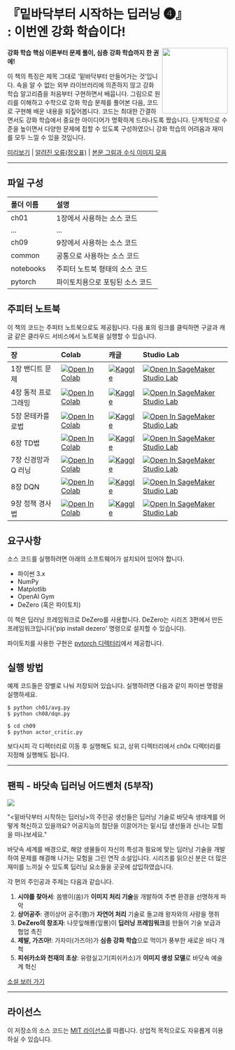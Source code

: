 # 『밑바닥부터 시작하는 딥러닝 ❹』<br>: 이번엔 강화 학습이다!

<a href="http://www.yes24.com/Product/Goods/72173703"><img src="https://github.com/WegraLee/deep-learning-from-scratch-4/blob/master/cover.jpeg" width="150" align=right></a>

**강화 학습 핵심 이론부터 문제 풀이, 심층 강화 학습까지 한 권에!**

이 책의 특징은 제목 그대로 ‘밑바닥부터 만들어가는 것’입니다. 속을 알 수 없는 외부 라이브러리에 의존하지 않고 강화 학습 알고리즘을 처음부터 구현하면서 배웁니다. 그림으로 원리를 이해하고 수학으로 강화 학습 문제를 풀어본 다음, 코드로 구현해 배운 내용을 되짚어봅니다. 코드는 최대한 간결하면서도 강화 학습에서 중요한 아이디어가 명확하게 드러나도록 짰습니다. 단계적으로 수준을 높이면서 다양한 문제에 접할 수 있도록 구성하였으니 강화 학습의 어려움과 재미를 모두 느낄 수 있을 것입니다.


[미리보기](https://preview2.hanbit.co.kr/books/yyxd/#p=1) | [알려진 오류(정오표)](https://docs.google.com/document/d/1fsPVXyPF0gpmN57VV6k0uxMfWXUbiQCwno8vCTYpMc8/edit) | [본문 그림과 수식 이미지 모음](https://github.com/WegraLee/deep-learning-from-scratch-4/blob/master/equations_and_figures_4.zip?raw=true)

---

## 파일 구성

|폴더 이름 |설명                         |
|:--        |:--                          |
|ch01       |1장에서 사용하는 소스 코드 |
|...        |...                          |
|ch09       |9장에서 사용하는 소스 코드    |
|common     |공통으로 사용하는 소스 코드   |
|notebooks  |주피터 노트북 형태의 소스 코드 |
|pytorch    |파이토치용으로 포팅된 소스 코드  |

## 주피터 노트북
이 책의 코드는 주피터 노트북으로도 제공됩니다. 다음 표의 링크를 클릭하면 구글과 캐글 같은 클라우드 서비스에서 노트북을 실행할 수 있습니다.

| 장 | Colab | 캐글 | Studio Lab |
| :--- | :--- | :--- | :--- |
| 1장 밴디트 문제| [![Open In Colab](https://colab.research.google.com/assets/colab-badge.svg)](https://colab.research.google.com/github/oreilly-japan/deep-learning-from-scratch-4/blob/master/notebooks/01_bandit.ipynb) | [![Kaggle](https://kaggle.com/static/images/open-in-kaggle.svg)](https://kaggle.com/kernels/welcome?src=https://github.com/oreilly-japan/deep-learning-from-scratch-4/blob/master/notebooks/01_bandit.ipynb) | [![Open In SageMaker Studio Lab](https://studiolab.sagemaker.aws/studiolab.svg)](https://studiolab.sagemaker.aws/import/github/oreilly-japan/deep-learning-from-scratch-4/blob/master/notebooks/01_bandit.ipynb) |
| 4장 동적 프로그래밍 | [![Open In Colab](https://colab.research.google.com/assets/colab-badge.svg)](https://colab.research.google.com/github/oreilly-japan/deep-learning-from-scratch-4/blob/master/notebooks/04_dynamic_programming.ipynb) | [![Kaggle](https://kaggle.com/static/images/open-in-kaggle.svg)](https://kaggle.com/kernels/welcome?src=https://github.com/oreilly-japan/deep-learning-from-scratch-4/blob/master/notebooks/04_dynamic_programming.ipynb) | [![Open In SageMaker Studio Lab](https://studiolab.sagemaker.aws/studiolab.svg)](https://studiolab.sagemaker.aws/import/github/oreilly-japan/deep-learning-from-scratch-4/blob/master/notebooks/04_dynamic_programming.ipynb) |
| 5장 몬테카를로법 | [![Open In Colab](https://colab.research.google.com/assets/colab-badge.svg)](https://colab.research.google.com/github/oreilly-japan/deep-learning-from-scratch-4/blob/master/notebooks/05_montecarlo.ipynb) | [![Kaggle](https://kaggle.com/static/images/open-in-kaggle.svg)](https://kaggle.com/kernels/welcome?src=https://github.com/oreilly-japan/deep-learning-from-scratch-4/blob/master/notebooks/05_montecarlo.ipynb) | [![Open In SageMaker Studio Lab](https://studiolab.sagemaker.aws/studiolab.svg)](https://studiolab.sagemaker.aws/import/github/oreilly-japan/deep-learning-from-scratch-4/blob/master/notebooks/05_montecarlo.ipynb) |
| 6장 TD법 | [![Open In Colab](https://colab.research.google.com/assets/colab-badge.svg)](https://colab.research.google.com/github/oreilly-japan/deep-learning-from-scratch-4/blob/master/notebooks/06_temporal_difference.ipynb) | [![Kaggle](https://kaggle.com/static/images/open-in-kaggle.svg)](https://kaggle.com/kernels/welcome?src=https://github.com/oreilly-japan/deep-learning-from-scratch-4/blob/master/notebooks/06_temporal_difference.ipynb) | [![Open In SageMaker Studio Lab](https://studiolab.sagemaker.aws/studiolab.svg)](https://studiolab.sagemaker.aws/import/github/oreilly-japan/deep-learning-from-scratch-4/blob/master/notebooks/06_temporal_difference.ipynb) |
| 7장 신경망과 Q 러닝 | [![Open In Colab](https://colab.research.google.com/assets/colab-badge.svg)](https://colab.research.google.com/github/oreilly-japan/deep-learning-from-scratch-4/blob/master/notebooks/07_neural_networks.ipynb) | [![Kaggle](https://kaggle.com/static/images/open-in-kaggle.svg)](https://kaggle.com/kernels/welcome?src=https://github.com/oreilly-japan/deep-learning-from-scratch-4/blob/master/notebooks/07_neural_networks.ipynb) | [![Open In SageMaker Studio Lab](https://studiolab.sagemaker.aws/studiolab.svg)](https://studiolab.sagemaker.aws/import/github/oreilly-japan/deep-learning-from-scratch-4/blob/master/notebooks/07_neural_networks.ipynb) |
| 8장 DQN | [![Open In Colab](https://colab.research.google.com/assets/colab-badge.svg)](https://colab.research.google.com/github/oreilly-japan/deep-learning-from-scratch-4/blob/master/notebooks/08_dqn.ipynb) | [![Kaggle](https://kaggle.com/static/images/open-in-kaggle.svg)](https://kaggle.com/kernels/welcome?src=https://github.com/oreilly-japan/deep-learning-from-scratch-4/blob/master/notebooks/08_dqn.ipynb) | [![Open In SageMaker Studio Lab](https://studiolab.sagemaker.aws/studiolab.svg)](https://studiolab.sagemaker.aws/import/github/oreilly-japan/deep-learning-from-scratch-4/blob/master/notebooks/08_dqn.ipynb) |
| 9장 정책 경사법  | [![Open In Colab](https://colab.research.google.com/assets/colab-badge.svg)](https://colab.research.google.com/github/oreilly-japan/deep-learning-from-scratch-4/blob/master/notebooks/09_policy_gradient.ipynb) | [![Kaggle](https://kaggle.com/static/images/open-in-kaggle.svg)](https://kaggle.com/kernels/welcome?src=https://github.com/oreilly-japan/deep-learning-from-scratch-4/blob/master/notebooks/09_policy_gradient.ipynb) | [![Open In SageMaker Studio Lab](https://studiolab.sagemaker.aws/studiolab.svg)](https://studiolab.sagemaker.aws/import/github/oreilly-japan/deep-learning-from-scratch-4/blob/master/notebooks/09_policy_gradient.ipynb) |


## 요구사항
소스 코드를 실행하려면 아래의 소프트웨어가 설치되어 있어야 합니다.

* 파이썬 3.x
* NumPy
* Matplotlib
* OpenAI Gym
* DeZero (혹은 파이토치)
 
이 책은 딥러닝 프레임워크로 DeZero를 사용합니다. DeZero는 시리즈 3편에서 만든 프레임워크입니다('pip install dezero' 명령으로 설치할 수 있습니다).

파이토치를 사용한 구현은 [pytorch 디렉터리](https://github.com/WegraLee/deep-learning-from-scratch-4/tree/master/pytorch)에서 제공합니다.

## 실행 방법

예제 코드들은 장별로 나눠 저장되어 있습니다. 실행하려면 다음과 같이 파이썬 명령을 실행하세요.

```
$ python ch01/avg.py
$ python ch08/dqn.py

$ cd ch09
$ python actor_critic.py
```

보다시피 각 디렉터리로 이동 후 실행해도 되고, 상위 디렉터리에서 ch0x 디렉터리를 지정해 실행해도 됩니다.

---

## 팬픽 - 바닷속 딥러닝 어드벤처 (5부작)

<img src="https://github.com/WegraLee/deep-learning-from-scratch-5/blob/main/posters/%E1%84%87%E1%85%A1%E1%84%83%E1%85%A1%E1%86%BA%E1%84%89%E1%85%A9%E1%86%A8%20%E1%84%83%E1%85%B5%E1%86%B8%E1%84%85%E1%85%A5%E1%84%82%E1%85%B5%E1%86%BC%20%E1%84%8B%E1%85%A5%E1%84%83%E1%85%B3%E1%84%87%E1%85%A6%E1%86%AB%E1%84%8E%E1%85%A5.png?raw=true">

"<밑바닥부터 시작하는 딥러닝>의 주인공 생선들은 딥러닝 기술로 바닷속 생태계를 어떻게 혁신하고 있을까요? 어공지능의 첨단을 이끌어가는 밑시딥 생선들과 신나는 모험을 떠나보세요."
 
바닷속 세계를 배경으로, 해양 생물들이 자신의 특성과 필요에 맞는 딥러닝 기술을 개발하여 문제를 해결해 나가는 모험을 그린 연작 소설입니다. 시리즈를 읽으신 분은 더 많은 재미를 느끼실 수 있도록 딥러닝 요소들을 곳곳에 삽입하였습니다.

각 편의 주인공과 주제는 다음과 같습니다.

1. **시야를 찾아서**: 쏨뱅이(쏨)가 **이미지 처리 기술**을 개발하여 주변 환경을 선명하게 파악
1. **상어공주**: 괭이상어 공주(꽹)가 **자연어 처리** 기술로 돌고래 왕자와의 사랑을 쟁취
1. **DeZero의 창조자**: 나뭇잎해룡(잎룡)이 **딥러닝 프레임워크**를 만들어 기술 보급과 협업 촉진
1. **제발, 가즈아!**: 가자미(가즈아)가 **심층 강화 학습**으로 먹이가 풍부한 새로운 바다 개척
1. **피쉬카소와 천재의 초상**: 유령실고기(피쉬카소)가 **이미지 생성 모델**로 바닷속 예술계 혁신

<a href="https://www.hanbit.co.kr/channel/series/series_detail_list.html?hcs_idx=34" target="_blank" rel="noopener noreferrer">소설 보러 가기</a>

---

## 라이선스

이 저장소의 소스 코드는 [MIT 라이선스](http://www.opensource.org/licenses/MIT)를 따릅니다.
상업적 목적으로도 자유롭게 이용하실 수 있습니다.

